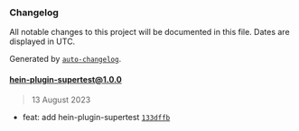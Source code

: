 ### Changelog

All notable changes to this project will be documented in this file. Dates are displayed in UTC.

Generated by [`auto-changelog`](https://github.com/CookPete/auto-changelog).

#### hein-plugin-supertest@1.0.0

> 13 August 2023

- feat: add hein-plugin-supertest [`133dffb`](https://github.com/KristjanTammekivi/hein/commit/133dffba257cae9f13d72414798d16b149d9a7ad)
